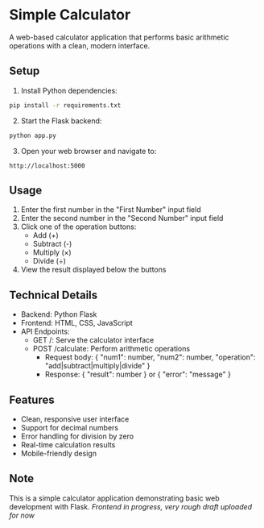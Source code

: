 # Simple Calculator

A web-based calculator application that performs basic arithmetic operations with a clean, modern interface.

## Setup

1. Install Python dependencies:
```bash
pip install -r requirements.txt
```

2. Start the Flask backend:
```bash
python app.py
```

3. Open your web browser and navigate to:
```
http://localhost:5000
```

## Usage

1. Enter the first number in the "First Number" input field
2. Enter the second number in the "Second Number" input field
3. Click one of the operation buttons:
   - Add (+)
   - Subtract (-)
   - Multiply (×)
   - Divide (÷)
4. View the result displayed below the buttons

## Technical Details

- Backend: Python Flask
- Frontend: HTML, CSS, JavaScript
- API Endpoints:
  - GET /: Serve the calculator interface
  - POST /calculate: Perform arithmetic operations
    - Request body: { "num1": number, "num2": number, "operation": "add|subtract|multiply|divide" }
    - Response: { "result": number } or { "error": "message" }

## Features

- Clean, responsive user interface
- Support for decimal numbers
- Error handling for division by zero
- Real-time calculation results
- Mobile-friendly design

## Note

This is a simple calculator application demonstrating basic web development with Flask. 
*Frontend in progress, very rough draft uploaded for now*

